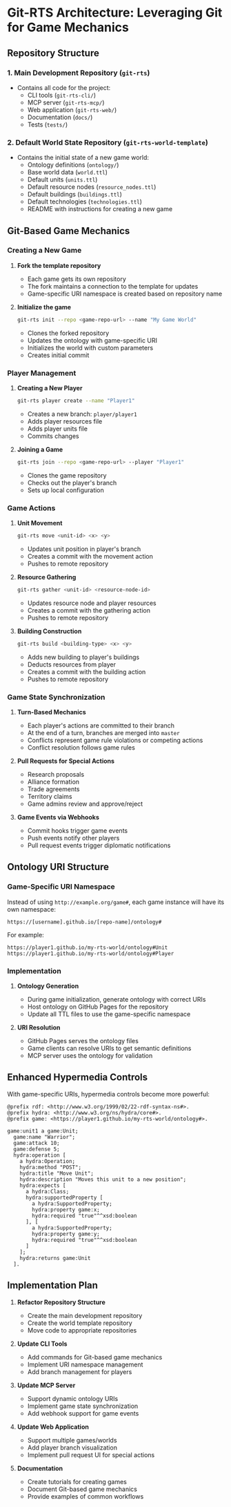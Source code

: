 # Git-RTS Architecture: Leveraging Git for Game Mechanics

## Repository Structure

### 1. Main Development Repository (`git-rts`)
- Contains all code for the project:
  - CLI tools (`git-rts-cli/`)
  - MCP server (`git-rts-mcp/`)
  - Web application (`git-rts-web/`)
  - Documentation (`docs/`)
  - Tests (`tests/`)

### 2. Default World State Repository (`git-rts-world-template`)
- Contains the initial state of a new game world:
  - Ontology definitions (`ontology/`)
  - Base world data (`world.ttl`)
  - Default units (`units.ttl`)
  - Default resource nodes (`resource_nodes.ttl`)
  - Default buildings (`buildings.ttl`)
  - Default technologies (`technologies.ttl`)
  - README with instructions for creating a new game

## Git-Based Game Mechanics

### Creating a New Game
1. **Fork the template repository**
   - Each game gets its own repository
   - The fork maintains a connection to the template for updates
   - Game-specific URI namespace is created based on repository name

2. **Initialize the game**
   ```bash
   git-rts init --repo <game-repo-url> --name "My Game World"
   ```
   - Clones the forked repository
   - Updates the ontology with game-specific URI
   - Initializes the world with custom parameters
   - Creates initial commit

### Player Management

1. **Creating a New Player**
   ```bash
   git-rts player create --name "Player1"
   ```
   - Creates a new branch: `player/player1`
   - Adds player resources file
   - Adds player units file
   - Commits changes

2. **Joining a Game**
   ```bash
   git-rts join --repo <game-repo-url> --player "Player1"
   ```
   - Clones the game repository
   - Checks out the player's branch
   - Sets up local configuration

### Game Actions

1. **Unit Movement**
   ```bash
   git-rts move <unit-id> <x> <y>
   ```
   - Updates unit position in player's branch
   - Creates a commit with the movement action
   - Pushes to remote repository

2. **Resource Gathering**
   ```bash
   git-rts gather <unit-id> <resource-node-id>
   ```
   - Updates resource node and player resources
   - Creates a commit with the gathering action
   - Pushes to remote repository

3. **Building Construction**
   ```bash
   git-rts build <building-type> <x> <y>
   ```
   - Adds new building to player's buildings
   - Deducts resources from player
   - Creates a commit with the building action
   - Pushes to remote repository

### Game State Synchronization

1. **Turn-Based Mechanics**
   - Each player's actions are committed to their branch
   - At the end of a turn, branches are merged into `master`
   - Conflicts represent game rule violations or competing actions
   - Conflict resolution follows game rules

2. **Pull Requests for Special Actions**
   - Research proposals
   - Alliance formation
   - Trade agreements
   - Territory claims
   - Game admins review and approve/reject

3. **Game Events via Webhooks**
   - Commit hooks trigger game events
   - Push events notify other players
   - Pull request events trigger diplomatic notifications

## Ontology URI Structure

### Game-Specific URI Namespace

Instead of using `http://example.org/game#`, each game instance will have its own namespace:

```
https://[username].github.io/[repo-name]/ontology#
```

For example:
```
https://player1.github.io/my-rts-world/ontology#Unit
https://player1.github.io/my-rts-world/ontology#Player
```

### Implementation

1. **Ontology Generation**
   - During game initialization, generate ontology with correct URIs
   - Host ontology on GitHub Pages for the repository
   - Update all TTL files to use the game-specific namespace

2. **URI Resolution**
   - GitHub Pages serves the ontology files
   - Game clients can resolve URIs to get semantic definitions
   - MCP server uses the ontology for validation

## Enhanced Hypermedia Controls

With game-specific URIs, hypermedia controls become more powerful:

```turtle
@prefix rdf: <http://www.w3.org/1999/02/22-rdf-syntax-ns#>.
@prefix hydra: <http://www.w3.org/ns/hydra/core#>.
@prefix game: <https://player1.github.io/my-rts-world/ontology#>.

game:unit1 a game:Unit;
  game:name "Warrior";
  game:attack 10;
  game:defense 5;
  hydra:operation [
    a hydra:Operation;
    hydra:method "POST";
    hydra:title "Move Unit";
    hydra:description "Moves this unit to a new position";
    hydra:expects [
      a hydra:Class;
      hydra:supportedProperty [
        a hydra:SupportedProperty;
        hydra:property game:x;
        hydra:required "true"^^xsd:boolean
      ], [
        a hydra:SupportedProperty;
        hydra:property game:y;
        hydra:required "true"^^xsd:boolean
      ]
    ];
    hydra:returns game:Unit
  ].
```

## Implementation Plan

1. **Refactor Repository Structure**
   - Create the main development repository
   - Create the world template repository
   - Move code to appropriate repositories

2. **Update CLI Tools**
   - Add commands for Git-based game mechanics
   - Implement URI namespace management
   - Add branch management for players

3. **Update MCP Server**
   - Support dynamic ontology URIs
   - Implement game state synchronization
   - Add webhook support for game events

4. **Update Web Application**
   - Support multiple games/worlds
   - Add player branch visualization
   - Implement pull request UI for special actions

5. **Documentation**
   - Create tutorials for creating games
   - Document Git-based game mechanics
   - Provide examples of common workflows